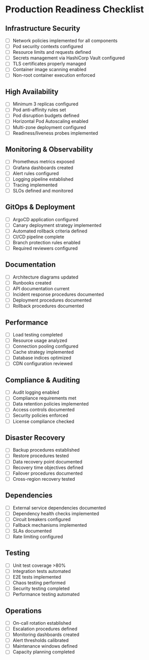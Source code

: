 # Production Readiness Checklist

## Infrastructure Security
- [ ] Network policies implemented for all components
- [ ] Pod security contexts configured
- [ ] Resource limits and requests defined
- [ ] Secrets management via HashiCorp Vault configured
- [ ] TLS certificates properly managed
- [ ] Container image scanning enabled
- [ ] Non-root container execution enforced

## High Availability
- [ ] Minimum 3 replicas configured
- [ ] Pod anti-affinity rules set
- [ ] Pod disruption budgets defined
- [ ] Horizontal Pod Autoscaling enabled
- [ ] Multi-zone deployment configured
- [ ] Readiness/liveness probes implemented

## Monitoring & Observability
- [ ] Prometheus metrics exposed
- [ ] Grafana dashboards created
- [ ] Alert rules configured
- [ ] Logging pipeline established
- [ ] Tracing implemented
- [ ] SLOs defined and monitored

## GitOps & Deployment
- [ ] ArgoCD application configured
- [ ] Canary deployment strategy implemented
- [ ] Automated rollback criteria defined
- [ ] CI/CD pipeline complete
- [ ] Branch protection rules enabled
- [ ] Required reviewers configured

## Documentation
- [ ] Architecture diagrams updated
- [ ] Runbooks created
- [ ] API documentation current
- [ ] Incident response procedures documented
- [ ] Deployment procedures documented
- [ ] Rollback procedures documented

## Performance
- [ ] Load testing completed
- [ ] Resource usage analyzed
- [ ] Connection pooling configured
- [ ] Cache strategy implemented
- [ ] Database indices optimized
- [ ] CDN configuration reviewed

## Compliance & Auditing
- [ ] Audit logging enabled
- [ ] Compliance requirements met
- [ ] Data retention policies implemented
- [ ] Access controls documented
- [ ] Security policies enforced
- [ ] License compliance checked

## Disaster Recovery
- [ ] Backup procedures established
- [ ] Restore procedures tested
- [ ] Data recovery point documented
- [ ] Recovery time objectives defined
- [ ] Failover procedures documented
- [ ] Cross-region recovery tested

## Dependencies
- [ ] External service dependencies documented
- [ ] Dependency health checks implemented
- [ ] Circuit breakers configured
- [ ] Fallback mechanisms implemented
- [ ] SLAs documented
- [ ] Rate limiting configured

## Testing
- [ ] Unit test coverage >80%
- [ ] Integration tests automated
- [ ] E2E tests implemented
- [ ] Chaos testing performed
- [ ] Security testing completed
- [ ] Performance testing automated

## Operations
- [ ] On-call rotation established
- [ ] Escalation procedures defined
- [ ] Monitoring dashboards created
- [ ] Alert thresholds calibrated
- [ ] Maintenance windows defined
- [ ] Capacity planning completed
